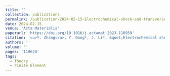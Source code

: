```yaml
---
title: ""
collection: publications
permalink: /publication/2024-02-15-Electrochemical-shock-and-transverse-cracking-in-solid-electrolytes
date: 2024-02-15
venue: 'Acta Materialia'
paperurl: 'https://doi.org/10.1016/j.actamat.2023.118959'
citation: '<u>Y. Zhang</u>, Y. Dong*, J. Li*, &quot;Electrochemical shock and transverse cracking in solid electrolytes.&quot; <b>Acta Materialia</b>, 265, 119620 (2024).'
authors: ''
volume: ''
pages: '119620'
tags:
  - Theory
  - Finite Element
---
```

